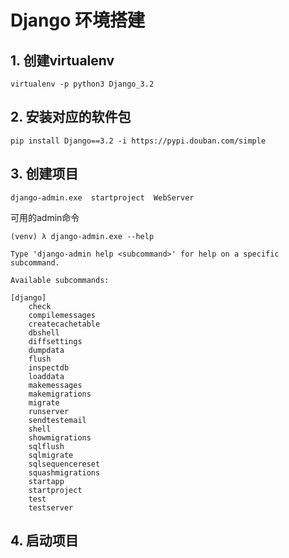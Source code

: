 # Django 环境搭建

## 1. 创建virtualenv

```shell
virtualenv -p python3 Django_3.2
```





## 2. 安装对应的软件包

```shell
pip install Django==3.2 -i https://pypi.douban.com/simple
```





## 3. 创建项目

```shell
django-admin.exe  startproject  WebServer
```

可用的admin命令

```shell
(venv) λ django-admin.exe --help

Type 'django-admin help <subcommand>' for help on a specific subcommand.

Available subcommands:

[django]
    check
    compilemessages
    createcachetable
    dbshell
    diffsettings
    dumpdata
    flush
    inspectdb
    loaddata
    makemessages
    makemigrations
    migrate
    runserver
    sendtestemail
    shell
    showmigrations
    sqlflush
    sqlmigrate
    sqlsequencereset
    squashmigrations
    startapp
    startproject
    test
    testserver
```

## 4. 启动项目


